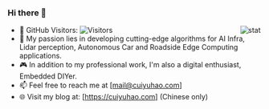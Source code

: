 ### Hi there 👋

<img align="right" src="https://github-readme-stats.vercel.app/api?username=cyhasuka&show_icons=true&theme=transparent&hide_title=true&hide_rank=true&count_private=true&line_height=25&include_all_commits=true" alt="stat" />

- 👯 GitHub Visitors: ![Visitors](https://api.visitorbadge.io/api/visitors?path=cuiyuhao.com&label=&labelColor=%23ffffff&countColor=%23ffffff&style=flat-square&labelStyle=none)
- 🌱 My passion lies in developing cutting-edge algorithms for AI Infra, Lidar perception, Autonomous Car and Roadside Edge Computing applications.
- 🎮 In addition to my professional work, I'm also a digital enthusiast, Embedded DIYer.
- 📫 Feel free to reach me at [mail@cuiyuhao.com]
- 🌐 Visit my blog at: [https://cuiyuhao.com] (Chinese only)

<!--
**cyhasuka/cyhasuka** is a ✨ _special_ ✨ repository because its `README.md` (this file) appears on your GitHub profile.

Here are some ideas to get you started:

- 🔭 I’m currently working on ...
- 🌱 I’m currently learning ...
- 👯 I’m looking to collaborate on ...
- 🤔 I’m looking for help with ...
- 💬 Ask me about ...
- 📫 How to reach me: ...
- 😄 Pronouns: ...
- ⚡ Fun fact: ...
-->
